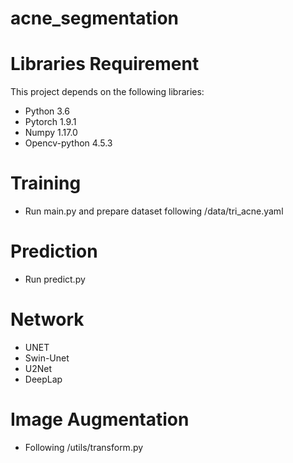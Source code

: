 # acne_segmentation
# **Libraries Requirement**
This project depends on the following libraries:
- Python 3.6
- Pytorch 1.9.1
- Numpy 1.17.0
- Opencv-python 4.5.3

# **Training**
- Run main.py and prepare dataset following /data/tri_acne.yaml
  
# **Prediction**
- Run predict.py
  
# **Network**
- UNET
- Swin-Unet
- U2Net
- DeepLap

# **Image Augmentation**
- Following /utils/transform.py
